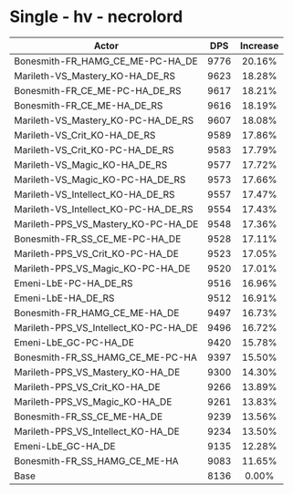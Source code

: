 # Single - hv - necrolord
| Actor | DPS | Increase |
|---|:---:|:---:|
|Bonesmith-FR_HAMG_CE_ME-PC-HA_DE|9776|20.16%|
|Marileth-VS_Mastery_KO-HA_DE_RS|9623|18.28%|
|Bonesmith-FR_CE_ME-PC-HA_DE_RS|9617|18.21%|
|Bonesmith-FR_CE_ME-HA_DE_RS|9616|18.19%|
|Marileth-VS_Mastery_KO-PC-HA_DE_RS|9607|18.08%|
|Marileth-VS_Crit_KO-HA_DE_RS|9589|17.86%|
|Marileth-VS_Crit_KO-PC-HA_DE_RS|9583|17.79%|
|Marileth-VS_Magic_KO-HA_DE_RS|9577|17.72%|
|Marileth-VS_Magic_KO-PC-HA_DE_RS|9573|17.66%|
|Marileth-VS_Intellect_KO-HA_DE_RS|9557|17.47%|
|Marileth-VS_Intellect_KO-PC-HA_DE_RS|9554|17.43%|
|Marileth-PPS_VS_Mastery_KO-PC-HA_DE|9548|17.36%|
|Bonesmith-FR_SS_CE_ME-PC-HA_DE|9528|17.11%|
|Marileth-PPS_VS_Crit_KO-PC-HA_DE|9523|17.05%|
|Marileth-PPS_VS_Magic_KO-PC-HA_DE|9520|17.01%|
|Emeni-LbE-PC-HA_DE_RS|9516|16.96%|
|Emeni-LbE-HA_DE_RS|9512|16.91%|
|Bonesmith-FR_HAMG_CE_ME-HA_DE|9497|16.73%|
|Marileth-PPS_VS_Intellect_KO-PC-HA_DE|9496|16.72%|
|Emeni-LbE_GC-PC-HA_DE|9420|15.78%|
|Bonesmith-FR_SS_HAMG_CE_ME-PC-HA|9397|15.50%|
|Marileth-PPS_VS_Mastery_KO-HA_DE|9300|14.30%|
|Marileth-PPS_VS_Crit_KO-HA_DE|9266|13.89%|
|Marileth-PPS_VS_Magic_KO-HA_DE|9261|13.83%|
|Bonesmith-FR_SS_CE_ME-HA_DE|9239|13.56%|
|Marileth-PPS_VS_Intellect_KO-HA_DE|9234|13.50%|
|Emeni-LbE_GC-HA_DE|9135|12.28%|
|Bonesmith-FR_SS_HAMG_CE_ME-HA|9083|11.65%|
|Base|8136|0.00%|
